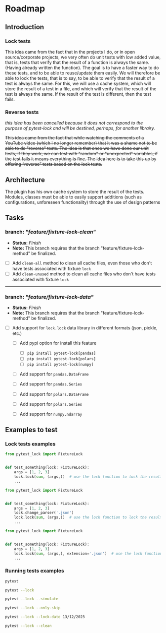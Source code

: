# Roadmap

## Introduction

### Lock tests

This idea came from the fact that in the projects I do, or in open source/corporate projects, we very often do unit
tests with low added value, that is, tests that verify that the result of a function is always the same. (Having already
written the function). The goal is to have a faster way to do these tests, and to be able to reuse/update them easily.
We will therefore be able to lock the tests, that is to say, to be able to verify that the result of a test is always
the same. For this, we will use a cache system, which will store the result of a test in a file, and which will verify
that the result of the test is always the same. If the result of the test is different, then the test fails.

### Reverse tests

_this idea has been cancelled because it does not correspond to the purpose of pytest-lock and will be destined, perhaps, for another librairy._

~~This idea came from the fact that while watching the comments of a YouTube video (which I no longer remember) that it
was a shame not to be able to do "reverse" tests. The idea is that once we have done our unit tests, if they work, we
can test with "random" or "unexpected" variables, if the test fails it means everything is fine. The idea here is to
take this up by offering “reverse” tests based on the lock tests.~~

## Architecture

The plugin has his own cache system to store the result of the tests. Modules, classes must be able to easily support
additions (such as configurations, unforeseen functionality) through the use of design patterns

## Tasks

### branch: *"feature/fixture-lock-clean"*

* **Status:** _Finish_
* **Note:** This branch requires that the branch "feature/fixture-lock-method" be finalized.

- [ ] Add `clean-all` method to clean all cache files, even those who don't have tests associated with fixture `lock`
- [ ] Add `clean-unused` method to clean all cache files who don't have tests associated with fixture `lock`

---

### branch: *"feature/fixture-lock-data"*

* **Status:** _Finish_
* **Note:** This branch requires that the branch "feature/fixture-lock-method" be finalized.

- [ ] Add support for `lock.lock` data library in different formats (json, pickle, etc.)
  - [ ] Add pypi option for install this feature
    - [ ] `pip install pytest-lock[pandas]`
    - [ ] `pip install pytest-lock[polars]`
    - [ ] `pip install pytest-lock[numpy]`
    
  - [ ] Add support for `pandas.DataFrame`
  - [ ] Add support for `pandas.Series`
  - [ ] Add support for `polars.DataFrame`
  - [ ] Add support for `polars.Series`
  - [ ] Add support for `numpy.ndarray`


## Examples to test

### Lock tests examples

```python
from pytest_lock import FixtureLock


def test_something(lock: FixtureLock):
    args = [1, 2, 3]
    lock.lock(sum, (args,))  # use the lock function to lock the result of the test
    ...
``` 

```python
from pytest_lock import FixtureLock


def test_something(lock: FixtureLock):
    args = [1, 2, 3]
    lock.change_parser('.json')
    lock.lock(sum, (args,))  # use the lock function to lock the result of the test
    ...
``` 

```python
from pytest_lock import FixtureLock


def test_something(lock: FixtureLock):
    args = [1, 2, 3]
    lock.lock(sum, (args,), extension='.json')  # use the lock function to lock the result of the test
    ...
``` 

### Running tests examples

```bash
pytest
```

```bash
pytest --lock
```

```bash
pytest --lock --simulate
```

```bash
pytest --lock --only-skip
```

```bash
pytest --lock --lock-date 13/12/2023
```

```bash
pytest --lock --clean
```